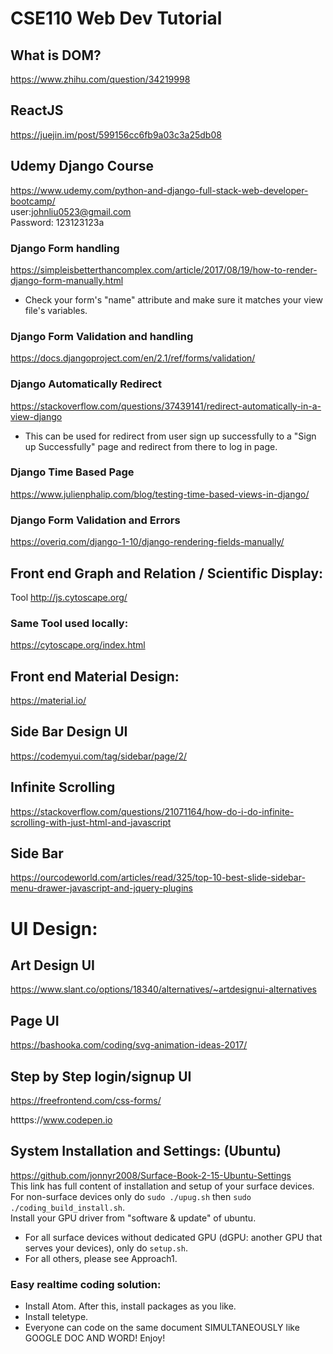 # CSE110 Web Dev Tutorial  

## What is DOM?  
https://www.zhihu.com/question/34219998  

## ReactJS  
https://juejin.im/post/599156cc6fb9a03c3a25db08  

## Udemy Django Course 
https://www.udemy.com/python-and-django-full-stack-web-developer-bootcamp/  
user:johnliu0523@gmail.com  
Password: 123123123a  

### Django Form handling  
https://simpleisbetterthancomplex.com/article/2017/08/19/how-to-render-django-form-manually.html  
* Check your form's "name" attribute and make sure it matches your view file's variables.  

### Django Form Validation and handling  
https://docs.djangoproject.com/en/2.1/ref/forms/validation/  

### Django Automatically Redirect  
https://stackoverflow.com/questions/37439141/redirect-automatically-in-a-view-django  
* This can be used for redirect from user sign up successfully to a "Sign up Successfully" page and redirect from there to log in page.  

### Django Time Based Page  
https://www.julienphalip.com/blog/testing-time-based-views-in-django/  

### Django Form Validation and Errors  
https://overiq.com/django-1-10/django-rendering-fields-manually/  

## Front end Graph and Relation / Scientific Display:  
Tool http://js.cytoscape.org/  
### Same Tool used locally:  
https://cytoscape.org/index.html  

## Front end Material Design:  
https://material.io/  

## Side Bar Design UI  
https://codemyui.com/tag/sidebar/page/2/  

## Infinite Scrolling  
https://stackoverflow.com/questions/21071164/how-do-i-do-infinite-scrolling-with-just-html-and-javascript  

## Side Bar  
https://ourcodeworld.com/articles/read/325/top-10-best-slide-sidebar-menu-drawer-javascript-and-jquery-plugins  

# UI Design:  

## Art Design UI  
https://www.slant.co/options/18340/alternatives/~artdesignui-alternatives  

## Page UI  
https://bashooka.com/coding/svg-animation-ideas-2017/  


## Step by Step login/signup UI  
https://freefrontend.com/css-forms/  

htttps://www.codepen.io  

## System Installation and Settings: (Ubuntu)  
https://github.com/jonnyr2008/Surface-Book-2-15-Ubuntu-Settings  
This link has full content of installation and setup of your surface devices.  
For non-surface devices only do ```sudo ./upug.sh``` then ```sudo ./coding_build_install.sh```.  
Install your GPU driver from "software & update" of ubuntu.  
* For all surface devices without dedicated GPU (dGPU: another GPU that serves your devices), only do ```setup.sh```.  
* For all others, please see Approach1.  

### Easy realtime coding solution:  
* Install Atom. After this, install packages as you like.  
* Install teletype.  
* Everyone can code on the same document SIMULTANEOUSLY like GOOGLE DOC AND WORD! Enjoy!  


